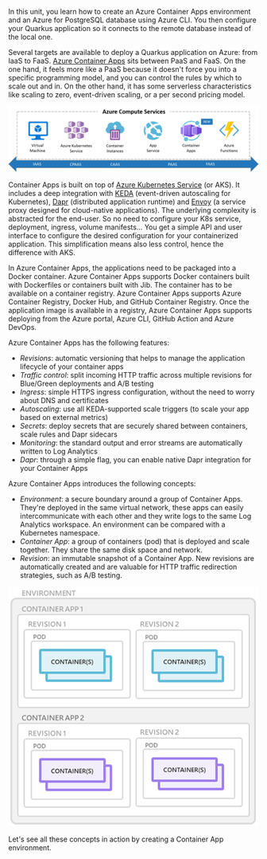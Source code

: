 In this unit, you learn how to create an Azure Container Apps environment and an Azure for PostgreSQL database using Azure CLI. You then configure your Quarkus application so it connects to the remote database instead of the local one.

Several targets are available to deploy a Quarkus application on Azure: from IaaS to FaaS. [Azure Container Apps](https://azure.microsoft.com/products/container-apps/) sits between PaaS and FaaS. On the one hand, it feels more like a PaaS because it doesn't force you into a specific programming model, and you can control the rules by which to scale out and in. On the other hand, it has some serverless characteristics like scaling to zero, event-driven scaling, or a per second pricing model.

![Screenshot showing all the Azure Compute Services.](../media/azure-compute-services.png)

Container Apps is built on top of [Azure Kubernetes Service](https://azure.microsoft.com/products/kubernetes-service/) (or AKS). It includes a deep integration with [KEDA](https://keda.sh) (event-driven autoscaling for Kubernetes), [Dapr](https://dapr.io) (distributed application runtime) and [Envoy](https://www.cncf.io/projects/envoy) (a service proxy designed for cloud-native applications). The underlying complexity is abstracted for the end-user. So no need to configure your K8s service, deployment, ingress, volume manifests… You get a simple API and user interface to configure the desired configuration for your containerized application. This simplification means also less control, hence the difference with AKS.

In Azure Container Apps, the applications need to be packaged into a Docker container. Azure Container Apps supports Docker containers built with Dockerfiles or containers built with Jib. The container has to be available on a container registry. Azure Container Apps supports Azure Container Registry, Docker Hub, and GitHub Container Registry. Once the application image is available in a registry, Azure Container Apps supports deploying from the Azure portal, Azure CLI, GitHub Action and Azure DevOps.

Azure Container Apps has the following features:

* _Revisions_: automatic versioning that helps to manage the application lifecycle of your container apps
* _Traffic control_: split incoming HTTP traffic across multiple revisions for Blue/Green deployments and A/B testing
* _Ingress_: simple HTTPS ingress configuration, without the need to worry about DNS and certificates
* _Autoscaling_: use all KEDA-supported scale triggers (to scale your app based on external metrics)
* _Secrets_: deploy secrets that are securely shared between containers, scale rules and Dapr sidecars
* _Monitoring_: the standard output and error streams are automatically written to Log Analytics
* _Dapr_: through a simple flag, you can enable native Dapr integration for your Container Apps

Azure Container Apps introduces the following concepts:

* _Environment_: a secure boundary around a group of Container Apps. They're deployed in the same virtual network, these apps can easily intercommunicate with each other and they write logs to the same Log Analytics workspace. An environment can be compared with a Kubernetes namespace.
* _Container App_: a group of containers (pod) that is deployed and scale together. They share the same disk space and network.
* _Revision_: an immutable snapshot of a Container App. New revisions are automatically created and are valuable for HTTP traffic redirection strategies, such as A/B testing.

![Screenshot showing the Azure Container Apps Concepts.](../media/azure-container-apps-environment.png)

Let's see all these concepts in action by creating a Container App environment.
